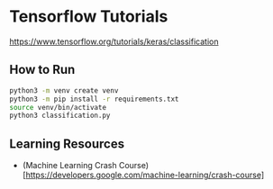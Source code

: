 # Tensorflow Tutorials

https://www.tensorflow.org/tutorials/keras/classification

## How to Run

```bash
python3 -m venv create venv
python3 -m pip install -r requirements.txt
source venv/bin/activate
python3 classification.py
```

## Learning Resources
- (Machine Learning Crash Course)[https://developers.google.com/machine-learning/crash-course]